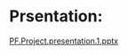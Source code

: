 # Prsentation:


[PF.Project.presentation.1.pptx](https://github.com/NUCES-Khi/pfproject-neuro-wizards/files/13719280/PF.Project.presentation.1.pptx)
